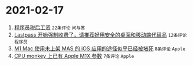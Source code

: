 # 2021-02-17

1. [程序员税后工资](https://www.v2ex.com/t/753635) `22条评论` `问与答`
1. [Lastpass 开始强制收费了，请推荐好用安全的桌面和移动端代替品](https://www.v2ex.com/t/753651) `12条评论` `程序员`
1. [M1 Mac 使用未上架 MAS 的 iOS 应用的途径似乎已经被堵死](https://www.v2ex.com/t/753655) `8条评论` `Apple`
1. [CPU monkey 上已有 Apple M1X 参数](https://www.v2ex.com/t/753633) `7条评论` `Apple`
